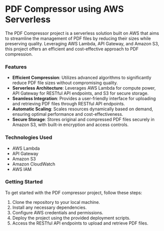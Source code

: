 # PDF Compressor using AWS Serverless

The PDF Compressor project is a serverless solution built on AWS that aims to streamline the management of PDF files by reducing their sizes while preserving quality. Leveraging AWS Lambda, API Gateway, and Amazon S3, this project offers an efficient and cost-effective approach to PDF compression.

### Features
- **Efficient Compression**: Utilizes advanced algorithms to significantly reduce PDF file sizes without compromising quality.
- **Serverless Architecture**: Leverages AWS Lambda for compute power, API Gateway for RESTful API endpoints, and S3 for secure storage.
- **Seamless Integration**: Provides a user-friendly interface for uploading and retrieving PDF files through RESTful API endpoints.
- **Automatic Scaling**: Scales resources dynamically based on demand, ensuring optimal performance and cost-effectiveness.
- **Secure Storage**: Stores original and compressed PDF files securely in Amazon S3, with built-in encryption and access controls.
  
### Technologies Used
- AWS Lambda
- API Gateway
- Amazon S3
- Amazon CloudWatch
- AWS IAM

### Getting Started
To get started with the PDF compressor project, follow these steps:
1. Clone the repository to your local machine.
2. Install any necessary dependencies.
3. Configure AWS credentials and permissions.
4. Deploy the project using the provided deployment scripts.
5. Access the RESTful API endpoints to upload and retrieve PDF files.

